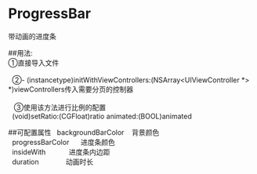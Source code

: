 # ProgressBar
带动画的进度条


##用法:  
    ①直接导入文件<br><br>
    ②- (instancetype)initWithViewControllers:(NSArray<UIViewController *> *)viewControllers传入需要分页的控制器<br><br>
    ③使用该方法进行比例的配置<br>
    (void)setRatio:(CGFloat)ratio animated:(BOOL)animated
    
    
##可配置属性
    backgroundBarColor    背景颜色<br>
    progressBarColor      进度条颜色<br>
    insideWith            进度条内边距<br>
    duration              动画时长<br>
